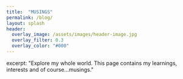 ```yaml
---
title:  "MUSINGS"
permalink: /blog/
layout: splash
header:
  overlay_image: /assets/images/header-image.jpg
  overlay_filter: 0.3
  overlay_color: "#000"
---
```

excerpt: "Explore my whole world. This page contains my learnings, interests and of course...musings."
